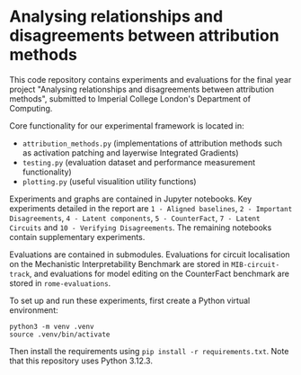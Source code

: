 # Analysing relationships and disagreements between attribution methods

This code repository contains experiments and evaluations for the final year project "Analysing relationships and disagreements between attribution methods", submitted to Imperial College London's Department of Computing.

Core functionality for our experimental framework is located in:

- `attribution_methods.py` (implementations of attribution methods such as activation patching and layerwise Integrated Gradients)
- `testing.py` (evaluation dataset and performance measurement functionality)
- `plotting.py` (useful visualition utility functions)

Experiments and graphs are contained in Jupyter notebooks. Key experiments detailed in the report are `1 - Aligned baselines`, `2 - Important Disagreements`, `4 - Latent components`, `5 - CounterFact`, `7 - Latent Circuits` and `10 - Verifying Disagreements`. The remaining notebooks contain supplementary experiments.

Evaluations are contained in submodules. Evaluations for circuit localisation on the Mechanistic Interpretability Benchmark are stored in `MIB-circuit-track`, and evaluations for model editing on the CounterFact benchmark are stored in `rome-evaluations`.

To set up and run these experiments, first create a Python virtual environment:

```
python3 -m venv .venv
source .venv/bin/activate
```

Then install the requirements using `pip install -r requirements.txt`. Note that this repository uses Python 3.12.3.
